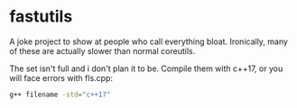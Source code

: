 # fastutils
A joke project to show at people who call everything bloat.
Ironically, many of these are actually slower than normal coreutils.

The set isn't full and i don't plan it to be.
Compile them with c++17, or you will face errors with fls.cpp:
```bash
g++ filename -std="c++17"
```
